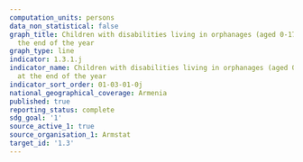 ```yaml
---
computation_units: persons
data_non_statistical: false
graph_title: Children with disabilities living in orphanages (aged 0-17 years) at
  the end of the year
graph_type: line
indicator: 1.3.1.j
indicator_name: Children with disabilities living in orphanages (aged 0-17 years)
  at the end of the year
indicator_sort_order: 01-03-01-0j
national_geographical_coverage: Armenia
published: true
reporting_status: complete
sdg_goal: '1'
source_active_1: true
source_organisation_1: Armstat
target_id: '1.3'
---
```

